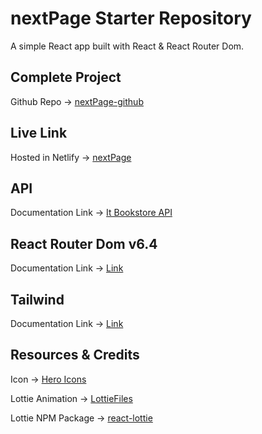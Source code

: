 # nextPage Starter Repository

A simple React app built with React & React Router Dom.

## Complete Project

Github Repo -> [nextPage-github](https://github.com/yeasinrafee/book-store-react)

## Live Link

Hosted in Netlify -> [nextPage](https://scintillating-frangipane-e802c2.netlify.app/)

## API

Documentation Link -> [It Bookstore API](https://api.itbook.store/)

## React Router Dom v6.4

Documentation Link -> [Link](https://reactrouter.com/en/main/start/overview)

## Tailwind

Documentation Link -> [Link](https://tailwindcss.com/docs/installation)

## Resources & Credits

Icon -> [Hero Icons](https://heroicons.com/)

Lottie Animation -> [LottieFiles](https://lottiefiles.com/featured)

Lottie NPM Package -> [react-lottie](https://www.npmjs.com/package/react-lottie)
